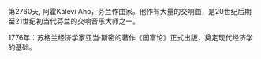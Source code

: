 第2760天, 阿霍Kalevi Aho，芬兰作曲家。他作有大量的交响曲，是20世纪后期至21世纪初当代芬兰的交响音乐大师之一。

1776年：苏格兰经济学家亚当·斯密的著作《国富论》正式出版，奠定现代经济学的基础。